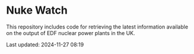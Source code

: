 # Nuke Watch

This repository includes code for retrieving the latest information available on the output of EDF nuclear power plants in the UK.

Last updated: 2024-11-27 08:19